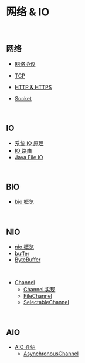 # 网络 & IO

&nbsp;

## 网络

- [网络协议](docs/io-protocol.md)

- [TCP](docs/io-tcp.md)
- [HTTP & HTTPS](docs/io-http-https.md)
- [Socket](docs/socket.md)

&nbsp;

## IO

- [系统 IO 原理](docs/system-io.md)
- [IO 路由](docs/io-route.md)
- [Java File IO](docs/io.md)

&nbsp;

## BIO

- [bio 概览](docs/io-bio.md)

&nbsp;

## NIO

- [nio 概览](docs/io-nio.md)
- [buffer](docs/nio-buffer.md)
- [ByteBuffer](docs/nio-buffer-bytebuffer.md)

&nbsp;

- [Channel](docs/nio-channel.md)
  - [Channel 实现](docs/nio-channel-implement.md)
  - [FileChannel](docs/nio-channel-filechannel.md)
  - [SelectableChannel](docs/nio-channel-selectable-channel.md)

&nbsp;

## AIO

- [AIO 介绍](docs/io-aio.md)
  - [AsynchronousChannel](docs/aio-asynchronous-channel.md)

&nbsp;





